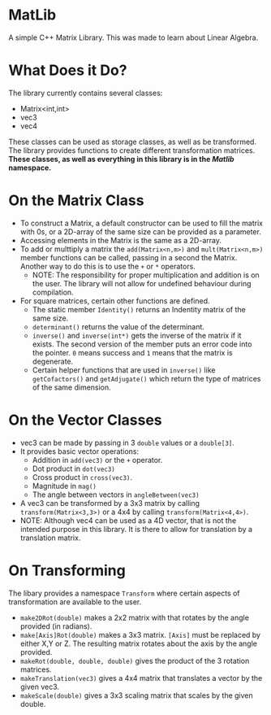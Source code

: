 # MatLib
A simple C++ Matrix Library. This was made to learn about Linear Algebra.

# What Does it Do?
The library currently contains several classes:
 - Matrix<int,int>
 - vec3
 - vec4
 
 These classes can be used as storage classes, as well as be transformed. The library provides functions to create different transformation matrices. **These classes, as well as everything in this library is in the _Matlib_ namespace.**
 
# On the Matrix Class
 - To construct a Matrix, a default constructor can be used to fill the matrix with 0s, or a 2D-array of the same size can be provided as a parameter.
 - Accessing elements in the Matrix is the same as a 2D-array.
 - To add or multtiply a matrix the `add(Matrix<n,m>)` and `mult(Matrix<n,m>)` member functions can be called, passing in a second the Matrix. Another way to do this is to use the `+` or `*` operators.
   - NOTE: The responsibility for proper multiplication and addition is on the user. The library will not allow for undefined behaviour during compilation.
 - For square matrices, certain other functions are defined.
    - The static member `Identity()` returns an Indentity matrix of the same size.
    - `determinant()` returns the value of the determinant.
    - `inverse()` and `inverse(int*)` gets the inverse of the matrix if it exists. The second version of the member puts an error code into the pointer. `0` means success and `1` means that the matrix is degenerate.
    - Certain helper functions that are used in `inverse()` like `getCofactors()` and `getAdjugate()` which return the type of matrices of the same dimension.

# On the Vector Classes
 - vec3 can be made by passing in 3 `double` values or a `double[3]`.
 - It provides basic vector operations:
    - Addition in `add(vec3)` or the `+` operator.
    - Dot product in `dot(vec3)`
    - Cross product in `cross(vec3)`.
    - Magnitude in `mag()`
    - The angle between vectors in `angleBetween(vec3)`
 - A vec3 can be transformed by a 3x3 matrix by calling `transform(Matrix<3,3>)` or a 4x4 by calling `transform(Matrix<4,4>)`.
 - NOTE: Although vec4 can be used as a 4D vector, that is not the intended purpose in this library. It is there to allow for translation by a translation matrix.
 
# On Transforming 
The libary provides a namespace `Transform` where certain aspects of transformation are available to the user.

- `make2DRot(double)` makes a 2x2 matrix with that rotates by the angle provided (in radians).
- `make[Axis]Rot(double)` makes a 3x3 matrix. `[Axis]` must be replaced by either X,Y or Z. The resulting matrix rotates about the axis by the angle provided.
- `makeRot(double, double, double)` gives the product of the 3 rotation matrices.
- `makeTranslation(vec3)` gives a 4x4 matrix that translates a vector by the given vec3.
- `makeScale(double)` gives a 3x3 scaling matrix that scales by the given double.
